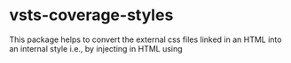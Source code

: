# vsts-coverage-styles

This package helps to convert the external css files linked in an HTML into an internal style i.e., by injecting in HTML using <style> tag in the document head.
It follows the same order while injecting CSS back in the HTML.

It doesn't do anything else, so it is as simple and fast as it can.

install using ``` npm install vsts-coverage-styles --save ```

Following is how you can consume the package from the nodejs file.

The override css allows you to fix the glitches due to VSTS stripping :after & :before selectors, images & charsets

```
/**
 * Vsts test coverage view doesn't load external CSS due to security reasons.
 * So we are converting all external css files to internal <style> tags using vsts-coverage-styles (node module).
 * Fix all UI issues due to VSTS stripping :after & :before selectors, images & charsets
 */
const vstsCoverageStyles = require('vsts-coverage-styles').VstsCoverageStyles;
const overrideCss = '.status-line { clear:both;} ' +
    '.coverage .line-count, .coverage .line-coverage, ' +
    '.coverage .text .prettyprint {font-size:12px !important; ' +
    'line-height:1.2 !important;font-family:Consolas, "Liberation Mono", Menlo, Courier, monospace !important;}' +
    '.coverage .line-count{max-width:40px;padding-right:25px !important;} ' +
    '.coverage .line-coverage{max-width:45px;}' +
    '.coverage .line-coverage .cline-any{padding-right:25px !important;}' +
    '.coverage-summary{font-size:small;}';

// Default Options
vstsCoverageStyles({
    coverageDir: './coverage',
    pattern: '/**/*.html',
    fileEncoding: 'utf8',
    minifyOptions: {

    },
    extraCss: overrideCss,
    preProcessFn: function (html) {
        return html.replace(new RegExp('×', 'g'), 'x');
    },
    postProcessFn: function(html) {
        return html;
    }
});```

